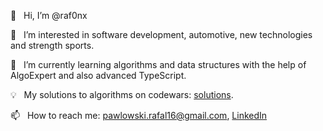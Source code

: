 👋 &nbsp; Hi, I’m @raf0nx

🚗 &nbsp; I’m interested in software development, automotive, new technologies and strength sports.

🌱 &nbsp; I’m currently learning algorithms and data structures with the help of AlgoExpert and also advanced TypeScript.

💡 &nbsp; My solutions to algorithms on codewars: [solutions](https://www.codewars.com/users/raf0nx/completed).

📫 &nbsp; How to reach me: pawlowski.rafal16@gmail.com, [LinkedIn](https://www.linkedin.com/in/rafa%C5%82-paw%C5%82owski-485b8a1b4/)
